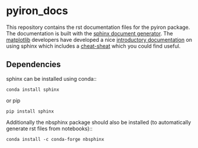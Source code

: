 # pyiron_docs

This repository contains the rst documentation files for the pyiron package. The documentation is built with the 
[sphinx document generator](http://www.sphinx-doc.org/en/stable/index.html). The [matplotlib](https://matplotlib.org/) 
developers have developed a nice [introductory documentation](https://matplotlib.org/) on using sphinx which includes a 
[cheat-sheat](https://matplotlib.org/sampledoc/cheatsheet.html) which you could find useful.

## Dependencies


sphinx can be installed using conda::


`conda install sphinx`

or pip

`pip install sphinx`

Additionally the nbsphinx package should also be installed (to automatically generate rst files from notebooks)::

`conda install -c conda-forge nbsphinx`



